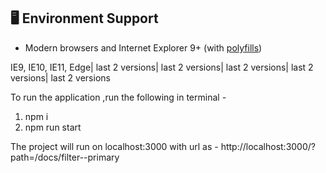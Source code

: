 ## 🖥 Environment Support

- Modern browsers and Internet Explorer 9+ (with [polyfills](https://github.com/paulmillr/es6-shim))

IE9, IE10, IE11, Edge| last 2 versions| last 2 versions| last 2 versions| last 2 versions| last 2 versions


To run the application ,run the following in terminal - 
1. npm i
2. npm run start


The project will run on localhost:3000 with url as - http://localhost:3000/?path=/docs/filter--primary
